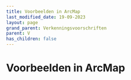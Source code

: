 ```yaml
---
title: Voorbeelden in ArcMap
last_modified_date: 19-09-2023
layout: page
grand_parent: Verkenningsvoorschriften
parent: V
has_children: false
---
```


Voorbeelden in ArcMap
=====================

